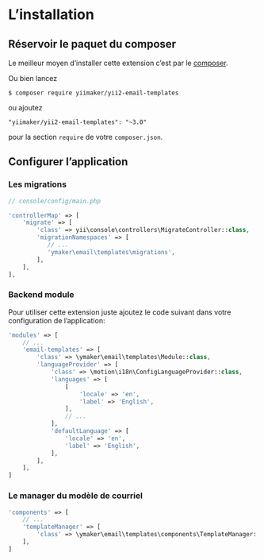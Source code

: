 L’installation
==============

## Réservoir le paquet du composer

Le meilleur moyen d’installer cette extension c’est par le [composer](http://getcomposer.org/download/).

Ou bien lancez

```
$ composer require yiimaker/yii2-email-templates
```

ou ajoutez

```
"yiimaker/yii2-email-templates": "~3.0"
````

pour la section `require` de votre `composer.json`.

## Configurer l’application

### Les migrations

```php
// console/config/main.php

'controllerMap' => [
    'migrate' => [
        'class' => yii\console\controllers\MigrateController::class,
        'migrationNamespaces' => [
           // ...
           'ymaker\email\templates\migrations',
        ],
    ],
],
```

### Backend module

Pour utiliser cette extension juste ajoutez le code suivant dans votre configuration de l’application:

```php
'modules' => [
    // ...
    'email-templates' => [
        'class' => \ymaker\email\templates\Module::class,
        'languageProvider' => [
            'class' => \motion\i18n\ConfigLanguageProvider::class,
            'languages' => [
                [
                    'locale' => 'en',
                    'label' => 'English',
                ],
                // ...
            ],
            'defaultLanguage' => [
                'locale' => 'en',
                'label' => 'English',
            ],
        ],
    ],
]
```

### Le manager du modèle de courriel

```php
'components' => [
    // ...
    'templateManager' => [
        'class' => \ymaker\email\templates\components\TemplateManager::class,
    ],
]
```